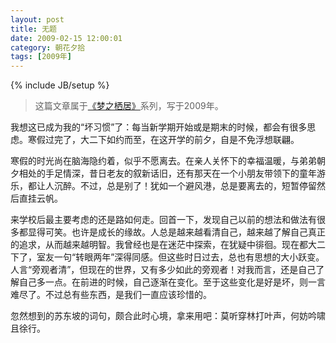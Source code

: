 ```yaml
---
layout: post
title: 无题
date: 2009-02-15 12:00:01
category: 朝花夕拾
tags: [2009年]
---
```

{% include JB/setup %}

> 这篇文章属于[《梦之栖居》](/posts/where-the-dreams-reside/)系列，写于2009年。
	
<!--more-->

我想这已成为我的“坏习惯”了：每当新学期开始或是期末的时候，都会有很多思虑。寒假过完了，大二下如约而至，在这开学的前夕，自是不免浮想联翩。

寒假的时光尚在脑海隐约着，似乎不愿离去。在亲人关怀下的幸福温暖，与弟弟朝夕相处的手足情深，昔日老友的叙新话旧，还有那天在一个小朋友带领下的童年游乐，都让人沉醉。不过，总是别了！犹如一个避风港，总是要离去的，短暂停留然后直挂云帆。

来学校后最主要考虑的还是路如何走。回首一下，发现自己以前的想法和做法有很多都显得可笑。也许是成长的缘故。人总是越来越看清自己，越来越了解自己真正的追求，从而越来越明智。我曾经也是在迷茫中探索，在犹疑中徘徊。现在都大二下了，室友一句“转眼两年”深得同感。但这些时日过去，总也有思想的大小跃变。人言“旁观者清”，但现在的世界，又有多少如此的旁观者！对我而言，还是自己了解自己多一点。在前进的时候，自己逐渐在变化。至于这些变化是好是坏，则一言难尽了。不过总有些东西，是我们一直应该珍惜的。

忽然想到的苏东坡的词句，颇合此时心境，拿来用吧：莫听穿林打叶声，何妨吟啸且徐行。